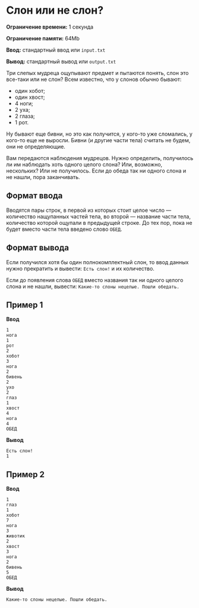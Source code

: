 # Слон или не слон?

**Ограничение времени:** 1 секунда

**Ограничение памяти:** 64Mb

**Ввод:** стандартный ввод или `input.txt`

**Вывод:** стандартный вывод или `output.txt`

Три слепых мудреца ощупывают предмет и пытаются понять, слон это все-таки или не слон? Всем известно, что у слонов обычно бывают:

*   один хобот;
*   один хвост;
*   4 ноги;
*   2 уха;
*   2 глаза;
*   1 рот.

Ну бывают еще бивни, но это как получится, у кого-то уже сломались, у кого-то еще не выросли. Бивни (и другие части тела) считать не будем, они не определяющие.

Вам передаются наблюдения мудрецов. Нужно определить, получилось ли им наблюдать хоть одного целого слона? Или, возможно, нескольких? Или не получилось. Если до обеда так ни одного слона и не нашли, пора заканчивать.

## Формат ввода

Вводятся пары строк, в первой из которых стоит целое число — количество нащупанных частей тела, во второй — название части тела, количество которой ощупали в предыдущей строке. До тех пор, пока не будет вместо части тела введено слово `ОБЕД`.

## Формат вывода

Если получился хотя бы один полнокомплектный слон, то ввод данных нужно прекратить и вывести: `Есть слон!` и их количество.

Если до появления слова `ОБЕД` вместо названия так ни одного целого слона и не нашли, вывести: `Какие-то слоны нецелые. Пошли обедать.`

## Пример 1

**Ввод**
```
1
нога
1
рот
2
хобот
3
нога
2
бивень
2
ухо
2
глаз
1
хвост
4
нога
4
ОБЕД
```

**Вывод**
```
Есть слон!
1
```

## Пример 2

**Ввод**
```
1
глаз
1
хобот
7
нога
3
животик
2
хвост
3
нога
2
бивень
5
ОБЕД
```

**Вывод**
```
Какие-то слоны нецелые. Пошли обедать.